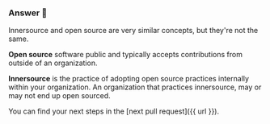 ### Answer :crystal_ball:

Innersource and open source are very similar concepts, but they're not the same.

**Open source** software public and typically accepts contributions from outside of an organization.

**Innersource** is the practice of adopting open source practices internally within your organization. An organization that practices innersource, may or may not end up open sourced.

You can find your next steps in the [next pull request]({{ url }}).